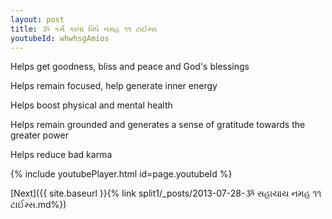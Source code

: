 ```yaml
---
layout: post
title: ૐ કર્મ કાલા વિધે નમહ ૧૧ ટાઈમ્સ
youtubeId: whwhsgAmios
---
```

 
 
Helps get goodness, bliss and peace and God's blessings
 
Helps remain focused, help generate inner energy 
 
Helps boost physical and mental health 
 
Helps remain grounded and generates a sense of gratitude towards the greater power 
 
Helps reduce bad karma
 
 
 
 


{% include youtubePlayer.html id=page.youtubeId %}
 
[Next]({{ site.baseurl }}{% link  split1/_posts/2013-07-28-ૐ સહાયાય નમહ ૧૧ ટાઈમ્સ.md%})
 
